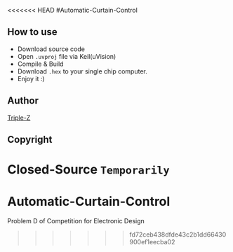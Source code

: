 <<<<<<< HEAD
#Automatic-Curtain-Control

## How to use

- Download source code
- Open `.uvproj` file via Keil(uVision)
- Compile & Build
- Download `.hex` to your single chip computer.
- Enjoy it :)

## Author

[Triple-Z](https://coding.net/u/triplez)

## Copyright

Closed-Source `Temporarily`
=======
# Automatic-Curtain-Control
Problem D of Competition for Electronic Design
>>>>>>> fd72ceb438dfde43c2b1dd66430900ef1eecba02
